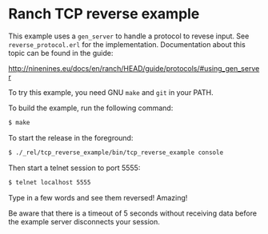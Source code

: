 Ranch TCP reverse example
=========================

This example uses a `gen_server` to handle a protocol to revese input.
See `reverse_protocol.erl` for the implementation. Documentation about
this topic can be found in the guide:

  http://ninenines.eu/docs/en/ranch/HEAD/guide/protocols/#using_gen_server

To try this example, you need GNU `make` and `git` in your PATH.

To build the example, run the following command:

``` bash
$ make
```

To start the release in the foreground:

``` bash
$ ./_rel/tcp_reverse_example/bin/tcp_reverse_example console
```

Then start a telnet session to port 5555:

``` bash
$ telnet localhost 5555
```

Type in a few words and see them reversed! Amazing!

Be aware that there is a timeout of 5 seconds without receiving
data before the example server disconnects your session.
